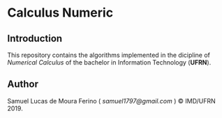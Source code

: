 # Calculus Numeric

## Introduction  
  
This repository contains the algorithms implemented in the dicipline of _Numerical Calculus_ of the bachelor in Information Technology (__UFRN__).
	
## Author  
Samuel Lucas de Moura Ferino ( _samuel1797@gmail.com_ ) :copyright: IMD/UFRN 2019. 
